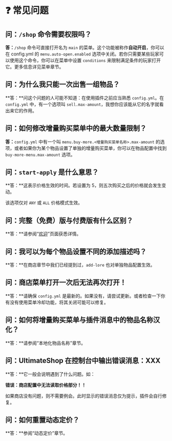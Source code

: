 # ❓ 常见问题

## 问：`/shop` 命令需要权限吗？

**答：**`/shop` 命令可直接打开名为 `main` 的菜单。这个功能被称作**自动开启**，你可以在 config.yml 的 `menu.auto-open.enabled` 选项中关闭。若你只需要某些玩家可以使用这个命令，你可以在菜单中设置 `conditions` 来限制满足条件的玩家打开它。更多信息详见菜单章节。

## 问：为什么我只能一次出售一组物品？

**答：**问这个问题的人可能不知道：在使用插件之前应当熟悉 `config.yml`。在 `config.yml` 中，有一个选项叫 `sell.max-amount`，我想你应该能从它的名字就看出来它的作用。

## 问：如何修改增量购买菜单中的最大数量限制？

**答：**`config.yml` 中有一个叫 `menu.buy-more.<增量购买菜单名称>.max-amount` 的选项，或者如果你为某个物品设置了单独的增量购买菜单，你可以在物品配置中找到 `buy-more-menu.max-amount` 选项。

## 问：`start-apply` 是什么意思？

**答：**这表示价格生效的时间。若设置为 5，则五次购买之后的价格就会发生变动。

该选项仅对 `ANY` 或 `ALL` 价格模式生效。


## 问：完整（免费）版与付费版有什么区别？

**答：**请参阅“[欢迎](welcome.md#付费版本和免费版本的区别)”页面获悉详情。

## 问：我可以为每个物品设置不同的添加描述吗？

**答：**在商店章节中我们已经提到过，`add-lore` 也对单独物品配置生效。

## 问：商店菜单打开一次后无法再次打开！

**答：**请确保 `config.yml` 是最新的。如果没有，请尝试更新。或者检查一下你有没有使用菜单冷却功能，将其关闭可能可以修复。

## 问：如何将增量购买菜单与插件消息中的物品名称汉化？

**答：**请参阅“本地化物品名称”章节。

## 问：UltimateShop 在控制台中输出错误消息：XXX

**答：**它一般会说明遇到了什么问题。如：

**错误：商店配置中无法读取价格部分！！**

如果商店没有问题，则不需要例会。此时显示的错误消息仅为提示，插件会自行修复。

## 问：如何重置动态定价？

**答：**参阅“动态定价”章节。